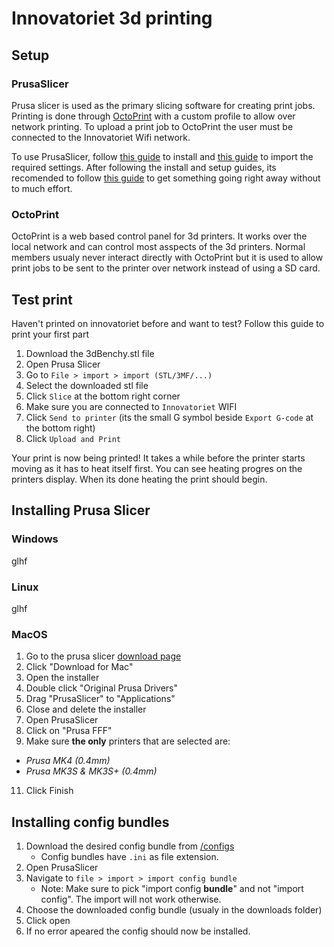 # Innovatoriet 3d printing

## Setup

### PrusaSlicer
Prusa slicer is used as the primary slicing software for creating print jobs. Printing is done through [OctoPrint](#octoprint) with a custom profile to allow over network printing.
To upload a print job to OctoPrint the user must be connected to the Innovatoriet Wifi network.

To use PrusaSlicer, follow [this guide](#installing-prusa-slicer) to install and [this guide](#installing-config-bundles) to import the required settings.
After following the install and setup guides, its recomended to follow [this guide](#test-print) to get something going right away without to much effort.

### OctoPrint
OctoPrint is a web based control panel for 3d printers. It works over the local network and can control most asspects of the 3d printers. Normal members usualy never interact directly with OctoPrint but it is used to allow print jobs to be sent to the printer over network instead of using a SD card.

## Test print
Haven't printed on innovatoriet before and want to test? Follow this guide to print your first part
1. Download the 3dBenchy.stl file
2. Open Prusa Slicer
3. Go to `File > import > import (STL/3MF/...)`
4. Select the downloaded stl file
5. Click `Slice` at the bottom right corner
6. Make sure you are connected to `Innovatoriet` WIFI
7. Click `Send to printer` (its the small G symbol beside `Export G-code` at the bottom right)
8. Click `Upload and Print`

Your print is now being printed!
It takes a while before the printer starts moving as it has to heat itself first. You can see heating progres on the printers display.
When its done heating the print should begin.

## Installing Prusa Slicer

### Windows
glhf


### Linux
glhf


### MacOS
1. Go to the prusa slicer [download page](https://www.prusa3d.com/page/prusaslicer_424/)
2. Click "Download for Mac"
3. Open the installer
4. Double click "Original Prusa Drivers"
5. Drag "PrusaSlicer" to "Applications"
6. Close and delete the installer
7. Open PrusaSlicer
8. Click on "Prusa FFF"
9. Make sure **the only** printers that are selected are:
  - *Prusa MK4 (0.4mm)*
  - *Prusa MK3S & MK3S+ (0.4mm)*
11. Click Finish


## Installing config bundles
1. Download the desired config bundle from [/configs](https://github.com/Innovatoriet/Innovatoriet/tree/main/3dprinters/configs)
   - Config bundles have `.ini` as file extension.
3. Open PrusaSlicer
4. Navigate to `file > import > import config bundle`
   - Note: Make sure to pick "import config **bundle**" and not "import config". The import will not work otherwise.
5. Choose the downloaded config bundle (usualy in the downloads folder)
6. Click open
7. If no error apeared the config should now be installed.
